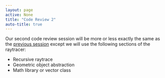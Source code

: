 ```yaml
---
layout: page
active: None
title: "Code Review 2"
auto-title: true
---
```


Our second code review session will be more or less exactly the same as the [previous session](code-review-1)
except we will use the following sections of the raytracer:

* Recursive raytrace
* Geometric object abstraction
* Math library or vector class
